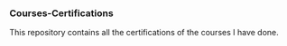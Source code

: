 ### Courses-Certifications

This repository contains all the  certifications of the courses I have done.
